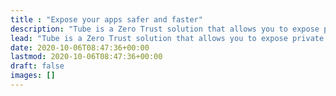 ```yaml
---
title : "Expose your apps safer and faster"
description: "Tube is a Zero Trust solution that allows you to expose private applications securely"
lead: "Tube is a Zero Trust solution that allows you to expose private applications securely. Try it, its simple, fast and free !"
date: 2020-10-06T08:47:36+00:00
lastmod: 2020-10-06T08:47:36+00:00
draft: false
images: []
---
```


